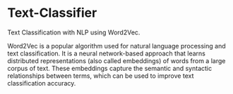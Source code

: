 # Text-Classifier
Text Classification with NLP using Word2Vec.

Word2Vec is a popular algorithm used for natural language processing and text classification. It is a neural network-based approach that learns distributed representations (also called embeddings) of words from a large corpus of text. These embeddings capture the semantic and syntactic relationships between terms, which can be used to improve text classification accuracy.
